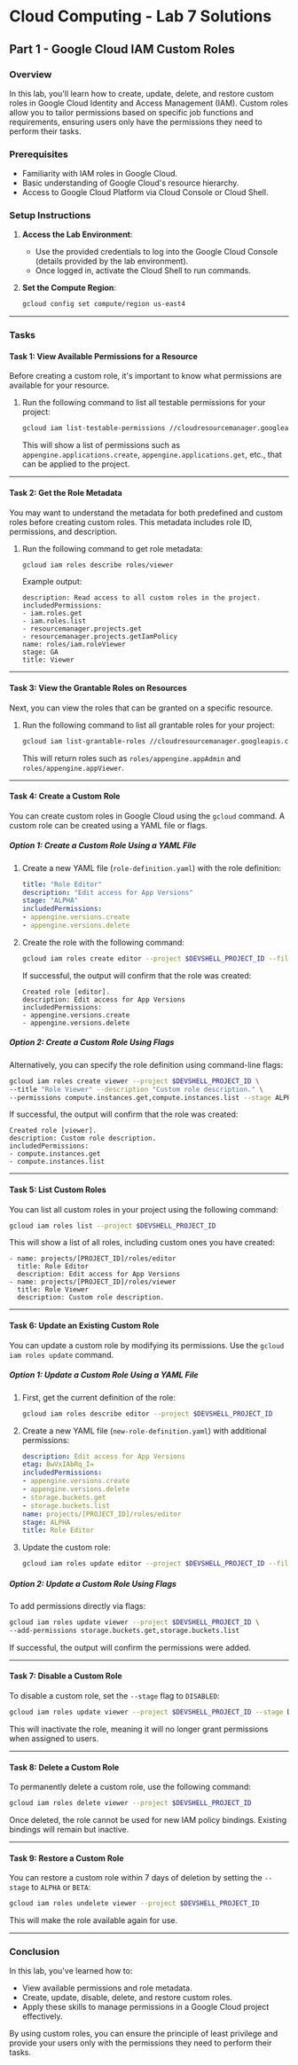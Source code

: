 # Cloud Computing - Lab 7 Solutions


## Part 1 - Google Cloud IAM Custom Roles 

### Overview

In this lab, you'll learn how to create, update, delete, and restore custom roles in Google Cloud Identity and Access Management (IAM). Custom roles allow you to tailor permissions based on specific job functions and requirements, ensuring users only have the permissions they need to perform their tasks.

### Prerequisites

- Familiarity with IAM roles in Google Cloud.
- Basic understanding of Google Cloud's resource hierarchy.
- Access to Google Cloud Platform via Cloud Console or Cloud Shell.

### Setup Instructions

1. **Access the Lab Environment**: 
   - Use the provided credentials to log into the Google Cloud Console (details provided by the lab environment).
   - Once logged in, activate the Cloud Shell to run commands.

2. **Set the Compute Region**:
   ```bash
   gcloud config set compute/region us-east4
   ```

---

### Tasks

#### Task 1: View Available Permissions for a Resource

Before creating a custom role, it's important to know what permissions are available for your resource.

1. Run the following command to list all testable permissions for your project:
   ```bash
   gcloud iam list-testable-permissions //cloudresourcemanager.googleapis.com/projects/$DEVSHELL_PROJECT_ID
   ```

   This will show a list of permissions such as `appengine.applications.create`, `appengine.applications.get`, etc., that can be applied to the project.

---

#### Task 2: Get the Role Metadata

You may want to understand the metadata for both predefined and custom roles before creating custom roles. This metadata includes role ID, permissions, and description.

1. Run the following command to get role metadata:
   ```bash
   gcloud iam roles describe roles/viewer
   ```

   Example output:
   ```plaintext
   description: Read access to all custom roles in the project.
   includedPermissions:
   - iam.roles.get
   - iam.roles.list
   - resourcemanager.projects.get
   - resourcemanager.projects.getIamPolicy
   name: roles/iam.roleViewer
   stage: GA
   title: Viewer
   ```

---

#### Task 3: View the Grantable Roles on Resources

Next, you can view the roles that can be granted on a specific resource.

1. Run the following command to list all grantable roles for your project:
   ```bash
   gcloud iam list-grantable-roles //cloudresourcemanager.googleapis.com/projects/$DEVSHELL_PROJECT_ID
   ```

   This will return roles such as `roles/appengine.appAdmin` and `roles/appengine.appViewer`.

---

#### Task 4: Create a Custom Role

You can create custom roles in Google Cloud using the `gcloud` command. A custom role can be created using a YAML file or flags.

##### Option 1: Create a Custom Role Using a YAML File

1. Create a new YAML file (`role-definition.yaml`) with the role definition:
   ```yaml
   title: "Role Editor"
   description: "Edit access for App Versions"
   stage: "ALPHA"
   includedPermissions:
   - appengine.versions.create
   - appengine.versions.delete
   ```

2. Create the role with the following command:
   ```bash
   gcloud iam roles create editor --project $DEVSHELL_PROJECT_ID --file role-definition.yaml
   ```

   If successful, the output will confirm that the role was created:
   ```plaintext
   Created role [editor].
   description: Edit access for App Versions
   includedPermissions:
   - appengine.versions.create
   - appengine.versions.delete
   ```

##### Option 2: Create a Custom Role Using Flags

Alternatively, you can specify the role definition using command-line flags:
```bash
gcloud iam roles create viewer --project $DEVSHELL_PROJECT_ID \
--title "Role Viewer" --description "Custom role description." \
--permissions compute.instances.get,compute.instances.list --stage ALPHA
```

If successful, the output will confirm that the role was created:
```plaintext
Created role [viewer].
description: Custom role description.
includedPermissions:
- compute.instances.get
- compute.instances.list
```

---

#### Task 5: List Custom Roles

You can list all custom roles in your project using the following command:
```bash
gcloud iam roles list --project $DEVSHELL_PROJECT_ID
```

This will show a list of all roles, including custom ones you have created:
```plaintext
- name: projects/[PROJECT_ID]/roles/editor
  title: Role Editor
  description: Edit access for App Versions
- name: projects/[PROJECT_ID]/roles/viewer
  title: Role Viewer
  description: Custom role description.
```

---

#### Task 6: Update an Existing Custom Role

You can update a custom role by modifying its permissions. Use the `gcloud iam roles update` command.

##### Option 1: Update a Custom Role Using a YAML File

1. First, get the current definition of the role:
   ```bash
   gcloud iam roles describe editor --project $DEVSHELL_PROJECT_ID
   ```

2. Create a new YAML file (`new-role-definition.yaml`) with additional permissions:
   ```yaml
   description: Edit access for App Versions
   etag: BwVxIAbRq_I=
   includedPermissions:
   - appengine.versions.create
   - appengine.versions.delete
   - storage.buckets.get
   - storage.buckets.list
   name: projects/[PROJECT_ID]/roles/editor
   stage: ALPHA
   title: Role Editor
   ```

3. Update the custom role:
   ```bash
   gcloud iam roles update editor --project $DEVSHELL_PROJECT_ID --file new-role-definition.yaml
   ```

##### Option 2: Update a Custom Role Using Flags

To add permissions directly via flags:
```bash
gcloud iam roles update viewer --project $DEVSHELL_PROJECT_ID \
--add-permissions storage.buckets.get,storage.buckets.list
```

If successful, the output will confirm the permissions were added.

---

#### Task 7: Disable a Custom Role

To disable a custom role, set the `--stage` flag to `DISABLED`:
```bash
gcloud iam roles update viewer --project $DEVSHELL_PROJECT_ID --stage DISABLED
```

This will inactivate the role, meaning it will no longer grant permissions when assigned to users.

---

#### Task 8: Delete a Custom Role

To permanently delete a custom role, use the following command:
```bash
gcloud iam roles delete viewer --project $DEVSHELL_PROJECT_ID
```

Once deleted, the role cannot be used for new IAM policy bindings. Existing bindings will remain but inactive.

---

#### Task 9: Restore a Custom Role

You can restore a custom role within 7 days of deletion by setting the `--stage` to `ALPHA` or `BETA`:
```bash
gcloud iam roles undelete viewer --project $DEVSHELL_PROJECT_ID
```

This will make the role available again for use.

---

### Conclusion

In this lab, you've learned how to:

- View available permissions and role metadata.
- Create, update, disable, delete, and restore custom roles.
- Apply these skills to manage permissions in a Google Cloud project effectively.

By using custom roles, you can ensure the principle of least privilege and provide your users only with the permissions they need to perform their tasks.